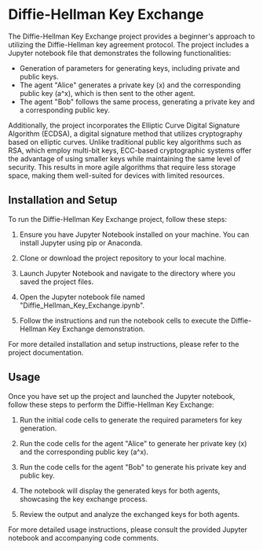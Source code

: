 # Diffie-Hellman Key Exchange

The Diffie-Hellman Key Exchange project provides a beginner's approach to utilizing the Diffie-Hellman key agreement protocol. The project includes a Jupyter notebook file that demonstrates the following functionalities:

- Generation of parameters for generating keys, including private and public keys.
- The agent "Alice" generates a private key (x) and the corresponding public key (a^x), which is then sent to the other agent.
- The agent "Bob" follows the same process, generating a private key and a corresponding public key.

Additionally, the project incorporates the Elliptic Curve Digital Signature Algorithm (ECDSA), a digital signature method that utilizes cryptography based on elliptic curves. Unlike traditional public key algorithms such as RSA, which employ multi-bit keys, ECC-based cryptographic systems offer the advantage of using smaller keys while maintaining the same level of security. This results in more agile algorithms that require less storage space, making them well-suited for devices with limited resources.

## Installation and Setup

To run the Diffie-Hellman Key Exchange project, follow these steps:

1. Ensure you have Jupyter Notebook installed on your machine. You can install Jupyter using pip or Anaconda.

2. Clone or download the project repository to your local machine.

3. Launch Jupyter Notebook and navigate to the directory where you saved the project files.

4. Open the Jupyter notebook file named "Diffie_Hellman_Key_Exchange.ipynb".

5. Follow the instructions and run the notebook cells to execute the Diffie-Hellman Key Exchange demonstration.

For more detailed installation and setup instructions, please refer to the project documentation.

## Usage

Once you have set up the project and launched the Jupyter notebook, follow these steps to perform the Diffie-Hellman Key Exchange:

1. Run the initial code cells to generate the required parameters for key generation.

2. Run the code cells for the agent "Alice" to generate her private key (x) and the corresponding public key (a^x).

3. Run the code cells for the agent "Bob" to generate his private key and public key.

4. The notebook will display the generated keys for both agents, showcasing the key exchange process.

5. Review the output and analyze the exchanged keys for both agents.

For more detailed usage instructions, please consult the provided Jupyter notebook and accompanying code comments.

